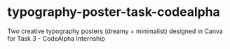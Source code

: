 # typography-poster-task-codealpha
Two creative typography posters (dreamy + minimalist) designed in Canva for Task 3 - CodeAlpha Internship
